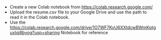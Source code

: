 - Create a new Colab notebook from https://colab.research.google.com/
- Upload the resume.csv file to your Google Drive and use the path to read it in the Colab notebook. 
- Use the https://colab.research.google.com/drive/1O7WF7KvU6XXtdcwBWmKptguxIqj8byog?usp=sharing Notebook for reference
